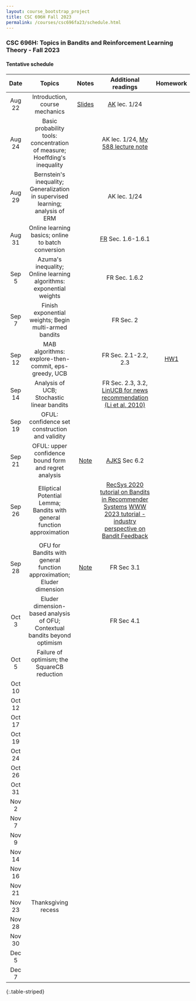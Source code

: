 ```yaml
---
layout: course_bootstrap_project
title: CSC 696H Fall 2023
permalink: /courses/csc696fa23/schedule.html
---
```


### CSC 696H: Topics in Bandits and Reinforcement Learning Theory - Fall 2023

#### Tentative schedule


| Date |             Topics             |            Notes             |                                                       Additional readings                                                       |        Homework        |
|:----:|:------------------------------:|:----------------------------:|:-------------------------------------------------------------------------------------------------------------------------------:|:----------------------:|
|Aug 22 | Introduction, course mechanics |       [Slides](CSC696H_2023_intro.pptx)                       |                   [AK](https://people.cs.umass.edu/~akshay/courses/coms6998-11/) lec. 1/24                                                                                                              |                        |
|Aug 24 | Basic probability tools: concentration of measure; Hoeffding's inequality                              |                             |              AK lec. 1/24,  [My 588 lecture note](https://zcc1307.github.io/courses/csc588sp21/notes/lec4_handwritten.pdf)                                                                                                                   |                        |
|Aug 29 | Bernstein's inequality; Generalization in supervised learning; analysis of ERM                              |                              |             AK lec. 1/24                                                                                                                    |                        |
|Aug 31 | Online learning basics; online to batch conversion                               |                              |                 [FR](https://www.mit.edu/~rakhlin/course-decision-making.html) Sec. 1.6-1.6.1                                                                                                                |                        |
|Sep 5 |  Azuma's inequality; Online learning algorithms: exponential weights                          |                              |                FR Sec. 1.6.2                                                                                                                 |                        |
|Sep 7 |  Finish exponential weights; Begin multi-armed bandits                              |                              |                      FR Sec. 2                                                                                                           |                       |
|Sep 12 | MAB algorithms: explore-then-commit, eps-greedy, UCB                               |                              |                      FR Sec. 2.1-2.2, 2.3                                                                                                           |          [HW1](hw1.pdf)              |
|Sep 14 | Analysis of UCB; Stochastic linear bandits                             |                              |                       FR Sec. 2.3, 3.2, [LinUCB for news recommendation (Li et al, 2010)](https://arxiv.org/abs/1003.0146)                                                                                                            |                        |
|Sep 19 | OFUL: confidence set construction and validity                              |                              |                                                                                                                                 |                        |
|Sep 21 | OFUL: upper confidence bound form and regret analysis                               |              [Note](note3.pdf)                |                                 [AJKS](https://rltheorybook.github.io/rltheorybook_AJKS.pdf) Sec 6.2                                                                                               |                        |
|Sep 26  | Elliptical Potential Lemma; Bandits with general function approximation                               |                              |                                  [RecSys 2020 tutorial on Bandits in Recommender Systems](https://www.youtube.com/watch?v=rDjCfQJ_sYY)   [WWW 2023 tutorial - industry perspective on Bandit Feedback](https://www.youtube.com/watch?v=NkVWwZKdMac)                                                                                            |                        |
|Sep 28  | OFU for Bandits with general function approximation; Eluder dimension                            |          [Note](note4.pdf)                    |                        FR Sec 3.1                                                                                                         |                        |
|Oct 3  |  Eluder dimension-based analysis of OFU; Contextual bandits beyond optimism                              |                              |                FR Sec 4.1                                                                                                                 |                        |
|Oct 5 |  Failure of optimism; the SquareCB reduction                              |                              |                                                                                                                                 |                        |
|Oct 10 |                                |                              |                                                                                                                                 |                        |
|Oct 12 |                                |                              |                                                                                                                                 |                        |
|Oct 17 |                                |                              |                                                                                                                                 |                        |
|Oct 19 |                                |                              |                                                                                                                                 |                        |
|Oct 24 |                                |                              |                                                                                                                                 |                        |
|Oct 26 |                                |                              |                                                                                                                                 |                        |
|Oct 31 |                                |                              |                                                                                                                                 |                        |
|Nov 2 |                                |                              |                                                                                                                                 |                        |
|Nov 7 |                                |                              |                                                                                                                                 |                        |
|Nov 9 |                                |                              |                                                                                                                                 |                        |
|Nov 14 |                                |                              |                                                                                                                                 |                        |
|Nov 16 |                                |                              |                                                                                                                                 |                        |
|Nov 21 |                                |                              |                                                                                                                                 |                        |
|Nov 23 |      Thanksgiving recess       |                              |                                                                                                                                 |                        |
|Nov 28 |                                |                              |                                                                                                                                 |                        |
|Nov 30 |                                |                              |                                                                                                                                 |                        |
|Dec 5 |                                |                              |                                                                                                                                 |                        |
|Dec 7 |                                |                              |                                                                                                                                 |                        |
{:.table-striped}











